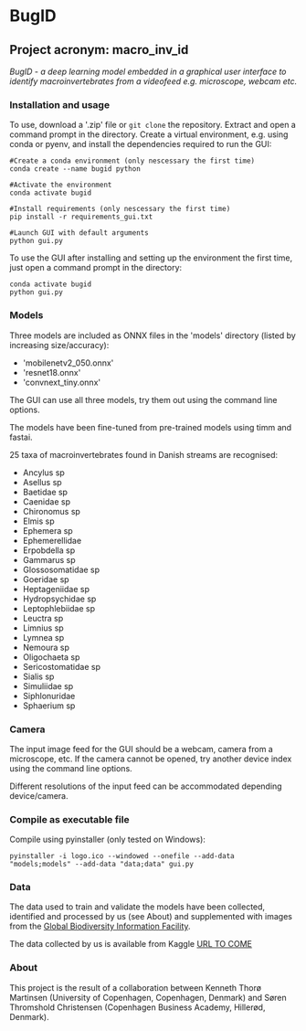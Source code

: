 # BugID

## Project acronym: macro_inv_id

*BugID - a deep learning model embedded in a graphical user interface to identify macroinvertebrates from a videofeed e.g. microscope, webcam etc.*

### Installation and usage

To use, download a '.zip' file or `git clone` the repository. Extract and open a command prompt in the directory. Create a virtual environment, e.g. using conda or pyenv, and install the dependencies required to run the GUI:

```
#Create a conda environment (only nescessary the first time)
conda create --name bugid python

#Activate the environment
conda activate bugid

#Install requirements (only nescessary the first time)
pip install -r requirements_gui.txt

#Launch GUI with default arguments
python gui.py
```

To use the GUI after installing and setting up the environment the first time, just open a command prompt in the directory:

```
conda activate bugid
python gui.py
```
### Models

Three models are included as ONNX files in the 'models' directory (listed by increasing size/accuracy):

* 'mobilenetv2_050.onnx'
* 'resnet18.onnx'
* 'convnext_tiny.onnx'

The GUI can use all three models, try them out using the command line options.

The models have been fine-tuned from pre-trained models using timm and fastai. 

25 taxa of macroinvertebrates found in Danish streams are recognised:

* Ancylus sp
* Asellus sp
* Baetidae sp
* Caenidae sp
* Chironomus sp
* Elmis sp
* Ephemera sp
* Ephemerellidae
* Erpobdella sp
* Gammarus sp
* Glossosomatidae sp
* Goeridae sp
* Heptageniidae sp
* Hydropsychidae sp
* Leptophlebiidae sp
* Leuctra sp
* Limnius sp
* Lymnea sp
* Nemoura sp
* Oligochaeta sp
* Sericostomatidae sp
* Sialis sp
* Simuliidae sp
* Siphlonuridae
* Sphaerium sp

### Camera

The input image feed for the GUI should be a webcam, camera from a microscope, etc. If the camera cannot be opened, try another device index using the command line options.

Different resolutions of the input feed can be accommodated depending device/camera.

### Compile as executable file

Compile using pyinstaller (only tested on Windows):

```
pyinstaller -i logo.ico --windowed --onefile --add-data "models;models" --add-data "data;data" gui.py   
```

### Data

The data used to train and validate the models have been collected, identified and processed by us (see About) and supplemented with images from the [Global Biodiversity Information Facility](https://www.gbif.org/composition/57twunvM3vrUotO12WDNgc/what-is-gbif).

The data collected by us is available from Kaggle [URL TO COME]()

### About

This project is the result of a collaboration between Kenneth Thorø Martinsen (University of Copenhagen, Copenhagen, Denmark) and Søren Thromshold Christensen (Copenhagen Business Academy, Hillerød, Denmark).
